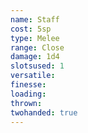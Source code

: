 ```yaml
---
name: Staff
cost: 5sp
type: Melee
range: Close
damage: 1d4
slotsused: 1
versatile: 
finesse: 
loading: 
thrown: 
twohanded: true
---
```

